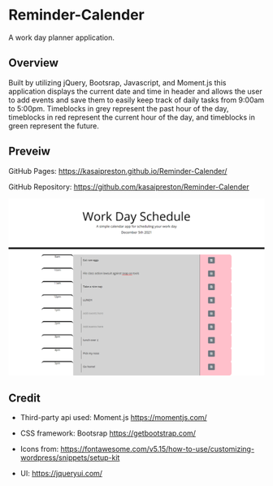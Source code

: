 # Reminder-Calender

A work day planner application.

## Overview

Built by utilizing jQuery, Bootsrap, Javascript, and Moment.js this application displays the current date and time in header and allows the user to add events and save them to easily keep track of daily tasks from 9:00am to 5:00pm. Timeblocks in grey represent the past hour of the day, timeblocks in red represent the current hour of the day, and timeblocks in green represent the future. 


## Preveiw 
GitHub Pages: https://kasaipreston.github.io/Reminder-Calender/

GitHub Repository: https://github.com/kasaipreston/Reminder-Calender


![Screenshot](screenshot.png)

## Credit

- Third-party api used: Moment.js https://momentjs.com/ 

- CSS framework: Bootsrap  https://getbootstrap.com/

- Icons from: https://fontawesome.com/v5.15/how-to-use/customizing-wordpress/snippets/setup-kit

- UI: https://jqueryui.com/















